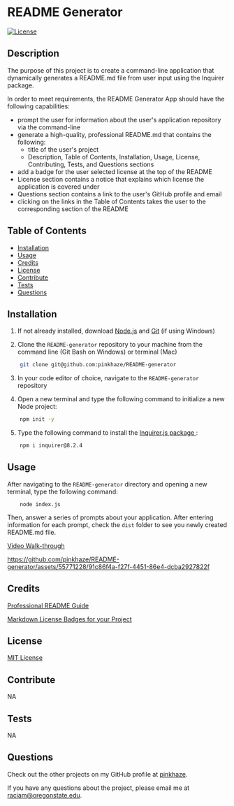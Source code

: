 # README Generator

  [![License](https://img.shields.io/badge/License-MIT-orange.svg)](https://choosealicense.com/licenses/mit/)

  ## Description

  The purpose of this project is to create a command-line application that dynamically generates a README.md file from user input using the Inquirer package.
  
  In order to meet requirements, the README Generator App should have the following capabilities:

 * prompt the user for information about the user's application repository via the command-line
 * generate a high-quality, professional README.md that contains the following:
      - title of the user's project
      - Description, Table of Contents, Installation, Usage, License, Contributing, Tests, and Questions sections
 * add a badge for the user selected license at the top of the README
 * License section contains a notice that explains which license the application is covered under
 * Questions section contains a link to the user's GitHub profile and email
 * clicking on the links in the Table of Contents takes the user to the corresponding section of the README

  ## Table of Contents
  - [Installation](#installation)
  - [Usage](#usage)
  - [Credits](#credits)
  - [License](#license)
  - [Contribute](#contribute)
  - [Tests](#tests)
  - [Questions](#questions)
  
  ## Installation

  1. If not already installed, download [Node.js](https://nodejs.org/en/download) and [Git](https://git-scm.com) (if using Windows)
  
  2. Clone the `README-generator` repository to your machine from the command line (Git Bash on Windows) or terminal (Mac)
  
  ```bash
      git clone git@github.com:pinkhaze/README-generator
  ```

  3. In your code editor of choice, navigate to the `README-generator` repository

  4. Open a new terminal and type the following command to initialize a new Node project:

  ```bash
      npm init -y
  ```

  5. Type the following command to install the [Inquirer.js package ]('https://www.npmjs.com/package.inquirer/v/8.2.4):

  ```bash
      npm i inquirer@8.2.4
  ```

  ## Usage

  After navigating to the `README-generator` directory and opening a new terminal, type the following command:

        node index.js

  Then, answer a series of prompts about your application. After entering information for each prompt, check the `dist` folder to see you newly created README.md file.

  [Video Walk-through](https://drive.google.com/file/d/1abiVThM2o9MUkr-O42iWScVEhLtummAh/view?usp=drive_link)

  https://github.com/pinkhaze/README-generator/assets/55771228/91c86f4a-f27f-4451-86e4-dcba2927822f

  ## Credits
  
  [Professional README Guide](https://coding-boot-camp.github.io/full-stack/github/professional-readme-guide) 

  [Markdown License Badges for your Project](https://gist.github.com/lukas-h/2a5d00690736b4c3a7ba)

  ## License

  [MIT License](https://choosealicense.com/licenses/mit/)

  ## Contribute

  NA
  
  ## Tests

  NA

  ## Questions

  Check out the other projects on my GitHub profile at [pinkhaze](https://github.com/pinkhaze).

  If you have any questions about the project, please email me at raciam@oregonstate.edu.

